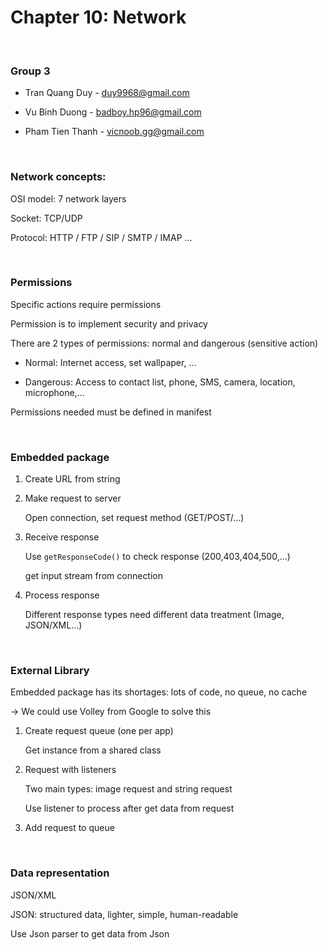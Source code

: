 Chapter 10: Network
===================

 

### Group 3

-   Tran Quang Duy - <duy9968@gmail.com>

-   Vu Binh Duong - <badboy.hp96@gmail.com>

-   Pham Tien Thanh - <vicnoob.gg@gmail.com>

 

### Network concepts: 

OSI model: 7 network layers

Socket: TCP/UDP

Protocol: HTTP / FTP / SIP / SMTP / IMAP ...

 

### Permissions

Specific actions require permissions

Permission is to implement security and privacy

There are 2 types of permissions: normal and dangerous (sensitive action)

-   Normal: Internet access, set wallpaper, ...

-   Dangerous: Access to contact list, phone, SMS, camera, location,
    microphone,...

Permissions needed must be defined in manifest

 

### Embedded package

1.  Create URL from string

2.  Make request to server

    Open connection, set request method (GET/POST/…)

3.  Receive response

    Use `getResponseCode()` to check response (200,403,404,500,…)

    get input stream from connection

4.  Process response

    Different response types need different data treatment (Image, JSON/XML…)

     

### External Library

Embedded package has its shortages: lots of code, no queue, no cache

\-\> We could use Volley from Google to solve this

1.  Create request queue (one per app)

    Get instance from a shared class

2.  Request with listeners

    Two main types: image request and string request

    Use listener to process after get data from request

3.  Add request to queue

 

### Data representation

JSON/XML

JSON: structured data, lighter, simple, human-readable

Use Json parser to get data from Json

 
